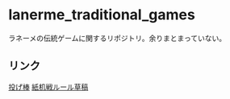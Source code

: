 # lanerme_traditional_games
ラネーメの伝統ゲームに関するリポジトリ。余りまとまっていない。

## リンク
[投げ棒](https://yasusho.github.io/lanerme_traditional_games/xyr/%E6%92%83%E8%A3%81.html)
[紙机戦ルール草稿](https://yasusho.github.io/lanerme_traditional_games/%E3%83%AB%E3%83%BC%E3%83%AB.md)